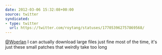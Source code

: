 ```yaml
---
date: 2012-03-06 15:32:08+00:00
source: twitter
syndicated:
- type: twitter
  url: https://twitter.com/roytang/statuses/177053962757869568/
---
```


[@Woerlan](https://twitter.com/Woerlan/) I can actually download large files just fine most of the time, it's just these small patches that weirdly take too long